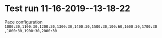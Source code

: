 # Test run 11-16-2019--13-18-22
Pace configuration `1000:30,1100:30,1200:30,1300:30,1400:30,1500:30,100:60,1600:30,1700:30,1800:30,1900:30,2000:30`
